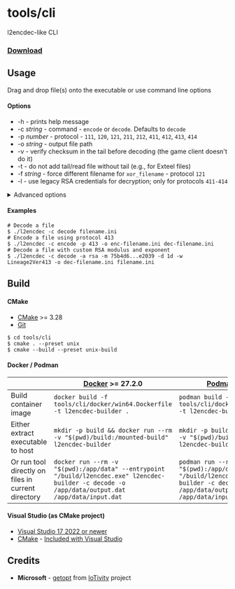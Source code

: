# tools/cli

l2encdec-like CLI

### [Download](https://github.com/ritsuwastaken/open-l2encdec/releases/latest)

## Usage

Drag and drop file(s) onto the executable or use command line options

#### Options

- -h - prints help message
- -c _string_ - command - `encode` or `decode`. Defaults to `decode`
- -p _number_ - protocol - `111`, `120`, `121`, `211`, `212`, `411`, `412`, `413`, `414`
- -o _string_ - output file path
- -v - verify checksum in the tail before decoding (the game client doesn't do it)
- -t - do not add tail/read file without tail (e.g., for Exteel files)
- -f _string_ - force different filename for `xor_filename` - protocol `121`
- -l - use legacy RSA credentials for decryption; only for protocols `411-414`

<details>
<summary>Advanced options</summary>

- -a _string_ - encryption algorithm - `blowfish`, `rsa`, `xor`, `xor_position`, `xor_filename`
- -m _string_ - custom modulus for `rsa` in hex
- -e/-d _string_ - custom public or private exponent for `rsa` in hex
- -b _string_ - custom key for `blowfish`
- -x _string_ - custom key for `xor` in hex
- -s _string_ - custom start index for `xor_position` in hex
- -w _string_ - custom wide char header; default: Lineage2Ver + protocol
- -T _string_ - custom tail for encoding, must be exactly 40 characters (20 bytes), e.g., `000000000000000000000000deadbeaf00000000`; contains checksum by default
</details>

#### Examples

```shell
# Decode a file
$ ./l2encdec -c decode filename.ini
# Encode a file using protocol 413
$ ./l2encdec -c encode -p 413 -o enc-filename.ini dec-filename.ini
# Decode a file with custom RSA modulus and exponent
$ ./l2encdec -c decode -a rsa -m 75b4d6...e2039 -d 1d -w Lineage2Ver413 -o dec-filename.ini filename.ini
```

## Build

#### CMake

- [CMake](https://cmake.org/download/) >= 3.28
- [Git](https://git-scm.com/downloads)

```shell
$ cd tools/cli
$ cmake . --preset unix
$ cmake --build --preset unix-build
```

#### Docker / Podman

|                                                    | [Docker](https://docs.docker.com/get-started/get-docker/) >= 27.2.0                                                                               | [Podman](https://podman.io/docs/installation) >= 1.17.2                                                                                           |
| -------------------------------------------------- | ------------------------------------------------------------------------------------------------------------------------------------------------- | ------------------------------------------------------------------------------------------------------------------------------------------------- |
| Build container image                              | `docker build -f tools/cli/docker/win64.Dockerfile -t l2encdec-builder .`                                                                         | `podman build -f tools/cli/docker/win64.Dockerfile -t l2encdec-builder .`                                                                         |
| Either extract executable to host                  | `mkdir -p build && docker run --rm -v "$(pwd)/build:/mounted-build" l2encdec-builder`                                                             | `mkdir -p build && podman run --rm -v "$(pwd)/build:/mounted-build" l2encdec-builder`                                                             |
| Or run tool directly on files in current directory | `docker run --rm -v "$(pwd):/app/data" --entrypoint "/build/l2encdec.exe" l2encdec-builder -c decode -o /app/data/output.dat /app/data/input.dat` | `podman run --rm -v "$(pwd):/app/data" --entrypoint "/build/l2encdec.exe" l2encdec-builder -c decode -o /app/data/output.dat /app/data/input.dat` |

#### Visual Studio (as CMake project)

- [Visual Studio 17 2022 or newer](https://visualstudio.microsoft.com/downloads/)
- [CMake](https://cmake.org/) - [Included with Visual Studio](https://learn.microsoft.com/en-us/cpp/build/cmake-projects-in-visual-studio?view=msvc-170#installation)

## Credits

- **Microsoft** - [getopt](https://github.com/iotivity/iotivity/blob/master/resource/c_common/windows/src/getopt.c) from [IoTivity](https://github.com/iotivity/iotivity) project
